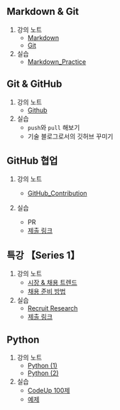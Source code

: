 ## Markdown & Git

1. 강의 노트
   - [Markdown](./Notes/01_1_Markdown.md)
   - [Git](./Notes/01_2_Git.md)
2. 실습
   - [Markdown_Practice](./Practice/01_Markdown_Practice)



## Git & GitHub

1. 강의 노트
   - [Github](./Notes/02_Github.md)
2. 실습
   - `push`와 `pull` 해보기
   - 기술 블로그로서의 깃허브 꾸미기



## GitHub 협업

1. 강의 노트
   - [GitHub_Contribution](./Notes/03_GitHub_Contribution.md)

2. 실습
   - PR
   - [제출 링크](https://github.com/kdt-hphk/test-01.git)



## 특강 【Series 1】

1. 강의 노트
   - [시장 & 채용 트렌드](./Notes/04_1_특강1_채용트렌드.md)
   - [채용 준비 방법](./Notes/04_2_특강1_채용준비방법.md)
2. 실습
   - [Recruit Research](./Practice/04_research_practice.md)
   - [제출 링크](https://github.com/jupiter6676/job-research.git)



## Python

1. 강의 노트
   - [Python (1)](./Notes/05_Python_(1).md)
   - [Python (2)](./Notes/06_Python_(2).md)
2. 실습
   - [CodeUp 100제](https://github.com/jupiter6676/TIL/tree/master/Algorithm/CodeUp_100)
   - [예제](https://github.com/jupiter6676/TIL/tree/master/Practice/Python_Example)